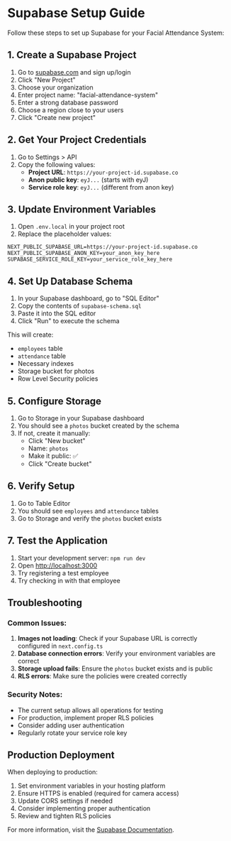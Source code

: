 # Supabase Setup Guide

Follow these steps to set up Supabase for your Facial Attendance System:

## 1. Create a Supabase Project

1. Go to [supabase.com](https://supabase.com) and sign up/login
2. Click "New Project"
3. Choose your organization
4. Enter project name: "facial-attendance-system"
5. Enter a strong database password
6. Choose a region close to your users
7. Click "Create new project"

## 2. Get Your Project Credentials

1. Go to Settings > API
2. Copy the following values:
   - **Project URL**: `https://your-project-id.supabase.co`
   - **Anon public key**: `eyJ...` (starts with eyJ)
   - **Service role key**: `eyJ...` (different from anon key)

## 3. Update Environment Variables

1. Open `.env.local` in your project root
2. Replace the placeholder values:

```env
NEXT_PUBLIC_SUPABASE_URL=https://your-project-id.supabase.co
NEXT_PUBLIC_SUPABASE_ANON_KEY=your_anon_key_here
SUPABASE_SERVICE_ROLE_KEY=your_service_role_key_here
```

## 4. Set Up Database Schema

1. In your Supabase dashboard, go to "SQL Editor"
2. Copy the contents of `supabase-schema.sql`
3. Paste it into the SQL editor
4. Click "Run" to execute the schema

This will create:
- `employees` table
- `attendance` table
- Necessary indexes
- Storage bucket for photos
- Row Level Security policies

## 5. Configure Storage

1. Go to Storage in your Supabase dashboard
2. You should see a `photos` bucket created by the schema
3. If not, create it manually:
   - Click "New bucket"
   - Name: `photos`
   - Make it public: ✅
   - Click "Create bucket"

## 6. Verify Setup

1. Go to Table Editor
2. You should see `employees` and `attendance` tables
3. Go to Storage and verify the `photos` bucket exists

## 7. Test the Application

1. Start your development server: `npm run dev`
2. Open [http://localhost:3000](http://localhost:3000)
3. Try registering a test employee
4. Try checking in with that employee

## Troubleshooting

### Common Issues:

1. **Images not loading**: Check if your Supabase URL is correctly configured in `next.config.ts`
2. **Database connection errors**: Verify your environment variables are correct
3. **Storage upload fails**: Ensure the `photos` bucket exists and is public
4. **RLS errors**: Make sure the policies were created correctly

### Security Notes:

- The current setup allows all operations for testing
- For production, implement proper RLS policies
- Consider adding user authentication
- Regularly rotate your service role key

## Production Deployment

When deploying to production:

1. Set environment variables in your hosting platform
2. Ensure HTTPS is enabled (required for camera access)
3. Update CORS settings if needed
4. Consider implementing proper authentication
5. Review and tighten RLS policies

For more information, visit the [Supabase Documentation](https://supabase.com/docs).
